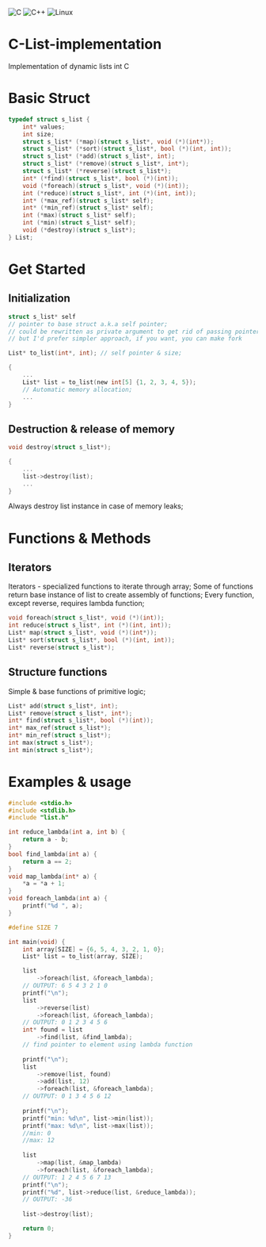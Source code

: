![C](https://img.shields.io/badge/c-%2300599C.svg?style=for-the-badge&logo=c&logoColor=white)
![C++](https://img.shields.io/badge/c++-%2300599C.svg?style=for-the-badge&logo=c%2B%2B&logoColor=white)
![Linux](https://img.shields.io/badge/Linux-FCC624?style=for-the-badge&logo=linux&logoColor=black)

# C-List-implementation
Implementation of dynamic lists int C

# Basic Struct

```C
typedef struct s_list {
	int* values;
	int size;
	struct s_list* (*map)(struct s_list*, void (*)(int*));
	struct s_list* (*sort)(struct s_list*, bool (*)(int, int));
	struct s_list* (*add)(struct s_list*, int);
	struct s_list* (*remove)(struct s_list*, int*);
	struct s_list* (*reverse)(struct s_list*);
	int* (*find)(struct s_list*, bool (*)(int));
	void (*foreach)(struct s_list*, void (*)(int));
	int (*reduce)(struct s_list*, int (*)(int, int));
	int* (*max_ref)(struct s_list* self);
	int* (*min_ref)(struct s_list* self);
	int (*max)(struct s_list* self);
	int (*min)(struct s_list* self);
	void (*destroy)(struct s_list*);
} List;
```

# Get Started
## Initialization

```C
struct s_list* self
// pointer to base struct a.k.a self pointer;
// could be rewritten as private argument to get rid of passing pointer to every function
// but I'd prefer simpler approach, if you want, you can make fork
```

```C
List* to_list(int*, int); // self pointer & size;

{
	...
	List* list = to_list(new int[5] {1, 2, 3, 4, 5});
	// Automatic memory allocation;
	...
}
```

## Destruction & release of memory

```C
void destroy(struct s_list*);

{
	...
	list->destroy(list);
	...
}
```
Always destroy list instance in case of memory leaks;

# Functions & Methods
## Iterators

Iterators - specialized functions to iterate through array;
Some of functions return base instance of list to create assembly of functions;
Every function, except reverse, requires lambda function;

```C
void foreach(struct s_list*, void (*)(int));
int reduce(struct s_list*, int (*)(int, int));
List* map(struct s_list*, void (*)(int*));
List* sort(struct s_list*, bool (*)(int, int));
List* reverse(struct s_list*);
```

## Structure functions
Simple & base functions of primitive logic;
```C
List* add(struct s_list*, int);
List* remove(struct s_list*, int*);
int* find(struct s_list*, bool (*)(int));
int* max_ref(struct s_list*);
int* min_ref(struct s_list*);
int max(struct s_list*);
int min(struct s_list*);
```

# Examples & usage
```C
#include <stdio.h>
#include <stdlib.h>
#include "list.h"

int reduce_lambda(int a, int b) {
	return a - b;
}
bool find_lambda(int a) {
	return a == 2;
}
void map_lambda(int* a) {
	*a = *a + 1;
}
void foreach_lambda(int a) {
	printf("%d ", a);
}

#define SIZE 7

int main(void) {
	int array[SIZE] = {6, 5, 4, 3, 2, 1, 0};
	List* list = to_list(array, SIZE);

	list
		->foreach(list, &foreach_lambda);
	// OUTPUT: 6 5 4 3 2 1 0
	printf("\n");
	list
		->reverse(list)
		->foreach(list, &foreach_lambda);
	// OUTPUT: 0 1 2 3 4 5 6
	int* found = list
		->find(list, &find_lambda);	
	// find pointer to element using lambda function
	
	printf("\n");
	list
		->remove(list, found)
		->add(list, 12)
		->foreach(list, &foreach_lambda);	
	// OUTPUT: 0 1 3 4 5 6 12 
	
	printf("\n");
	printf("min: %d\n", list->min(list));
	printf("max: %d\n", list->max(list));
	//min: 0
	//max: 12
	
	list
		->map(list, &map_lambda)
		->foreach(list, &foreach_lambda);
	// OUTPUT: 1 2 4 5 6 7 13
	printf("\n");
	printf("%d", list->reduce(list, &reduce_lambda));
	// OUTPUT: -36
	
	list->destroy(list);

	return 0;
}

```
